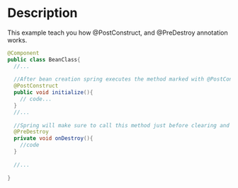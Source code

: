 # Description

This example teach you how @PostConstruct, and @PreDestroy annotation works.

````java
@Component
public class BeanClass{
  //...
  
  //After bean creation spring executes the method marked with @PostConstruct
  @PostConstruct
  public void initialize(){
    // code...
  }
  //...
  
  //Spring will make sure to call this method just before clearing and destroy the context
  @PreDestroy
  private void onDestroy(){
    //code
  }
  
  //...
  
}
````